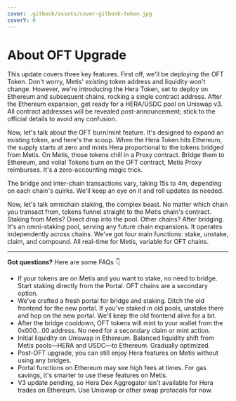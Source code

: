 ```yaml
---
cover: .gitbook/assets/cover-gitbook-token.jpg
coverY: 0
---
```


# About OFT Upgrade

This update covers three key features. First off, we'll be deploying the OFT Token. Don't worry, Metis' existing token address and liquidity won't change. However, we're introducing the Hera Token, set to deploy on Ethereum and subsequent chains, rocking a single contract address. After the Ethereum expansion, get ready for a HERA/USDC pool on Uniswap v3. All contract addresses will be revealed post-announcement; stick to the official details to avoid any confusion.

Now, let's talk about the OFT burn/mint feature. It's designed to expand an existing token, and here's the scoop. When the Hera Token hits Ethereum, the supply starts at zero and mints Hera proportional to the tokens bridged from Metis. On Metis, those tokens chill in a Proxy contract. Bridge them to Ethereum, and voila! Tokens burn on the OFT contract, Metis Proxy reimburses. It's a zero-accounting magic trick.

The bridge and inter-chain transactions vary, taking 15s to 4m, depending on each chain's quirks. We'll keep an eye on it and roll updates as needed.

Now, let's talk omnichain staking, the complex beast. No matter which chain you transact from, tokens funnel straight to the Metis chain's contract. Staking from Metis? Direct drop into the pool. Other chains? After bridging. It's an omni-staking pool, serving any future chain expansions. It operates independently across chains. We've got four main functions: stake, unstake, claim, and compound. All real-time for Metis, variable for OFT chains.

***

**Got questions?** Here are some FAQs 👇

* If your tokens are on Metis and you want to stake, no need to bridge. Start staking directly from the Portal. OFT chains are a secondary option.
* We've crafted a fresh portal for bridge and staking. Ditch the old frontend for the new portal. If you've staked in old pools, unstake there and hop on the new portal. We'll keep the old frontend alive for a bit.
* After the bridge cooldown, OFT tokens will mint to your wallet from the 0x000...00 address. No need for a secondary claim or mint action.
* Initial liquidity on Uniswap in Ethereum. Balanced liquidity shift from Metis pools—HERA and USDC—to Ethereum. Gradually optimized.
* Post-OFT upgrade, you can still enjoy Hera features on Metis without using any bridges.
* Portal functions on Ethereum may see high fees at times. For gas savings, it's smarter to use these features on Metis.
* V3 update pending, so Hera Dex Aggregator isn't available for Hera trades on Ethereum. Use Uniswap or other swap protocols for now.
